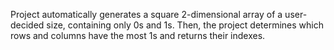 Project automatically generates a square 2-dimensional array of a user-decided size, containing only 0s and 1s. Then, the project determines which rows and columns have the most 1s and returns their indexes.
